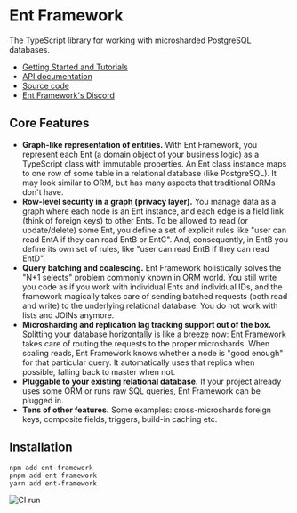 # Ent Framework

The TypeScript library for working with microsharded PostgreSQL databases.

- [Getting Started and Tutorials](https://ent-framework.net)
- [API documentation](https://github.com/clickup/ent-framework/blob/master/docs/modules.md)
- [Source code](https://github.com/clickup/ent-framework)
- [Ent Framework's Discord](https://discord.com/invite/QXvN6VTCKS)

## Core Features

- **Graph-like representation of entities.** With Ent Framework, you represent
  each Ent (a domain object of your business logic) as a TypeScript class with
  immutable properties. An Ent class instance maps to one row of some table in a
  relational database (like PostgreSQL). It may look similar to ORM, but has
  many aspects that traditional ORMs don't have.
- **Row-level security in a graph (privacy layer).** You manage data as a graph
  where each node is an Ent instance, and each edge is a field link (think of
  foreign keys) to other Ents. To be allowed to read (or update/delete) some
  Ent, you define a set of explicit rules like "user can read EntA if they can
  read EntB or EntC". And, consequently, in EntB you define its own set of
  rules, like "user can read EntB if they can read EntD".
- **Query batching and coalescing.** Ent Framework holistically solves the "N+1
  selects" problem commonly known in ORM world. You still write you code as if
  you work with individual Ents and individual IDs, and the framework magically
  takes care of sending batched requests (both read and write) to the underlying
  relational database. You do not work with lists and JOINs anymore.
- **Microsharding and replication lag tracking support out of the box.**
  Splitting your database horizontally is like a breeze now: Ent Framework takes
  care of routing the requests to the proper microshards. When scaling reads,
  Ent Framework knows whether a node is "good enough" for that particular query.
  It automatically uses that replica when possible, falling back to master when
  not.
- **Pluggable to your existing relational database.** If your project already
  uses some ORM or runs raw SQL queries, Ent Framework can be plugged in.
- **Tens of other features.** Some examples: cross-microshards foreign keys,
  composite fields, triggers, build-in caching etc.

## Installation

```
npm add ent-framework
pnpm add ent-framework
yarn add ent-framework
```

![CI run](https://github.com/clickup/ent-framework/actions/workflows/ci.yml/badge.svg?branch=main)
